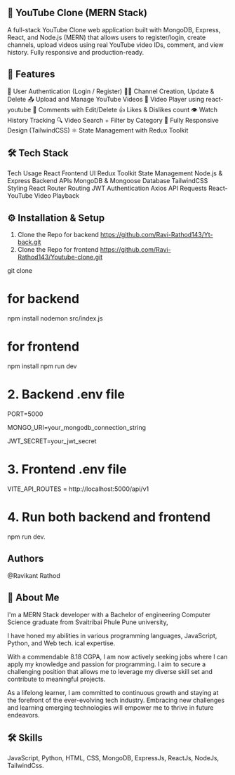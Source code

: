 ## 🎥 YouTube Clone (MERN Stack)
A full-stack YouTube Clone web application built with MongoDB, Express, React, and Node.js (MERN) that allows users to register/login, create channels, upload videos using real YouTube video IDs, comment, and view history. Fully responsive and production-ready.

## 🚀 Features
🔐 User Authentication (Login / Register)
🧑‍💼 Channel Creation, Update & Delete
📤 Upload and Manage YouTube Videos
🎥 Video Player using react-youtube
💬 Comments with Edit/Delete
👍 Likes & Dislikes count
👁️ Watch History Tracking
🔍 Video Search + Filter by Category
📱 Fully Responsive Design (TailwindCSS)
⚛️ State Management with Redux Toolkit



## 🛠️ Tech Stack
Tech	Usage
React	Frontend UI
Redux Toolkit	State Management
Node.js & Express	Backend APIs
MongoDB & Mongoose	Database
TailwindCSS	Styling
React Router	Routing
JWT	Authentication
Axios	API Requests
React-YouTube	Video Playback



## ⚙️ Installation & Setup
1. Clone the Repo for backend  https://github.com/Ravi-Rathod143/Yt-back.git    
2. Clone the Repo for frontend  https://github.com/Ravi-Rathod143/Youtube-clone.git    

git clone 
# for backend
npm install
nodemon src/index.js

# for frontend
npm install
npm run dev

# 2. Backend .env file
PORT=5000

MONGO_URI=your_mongodb_connection_string

JWT_SECRET=your_jwt_secret

# 3. Frontend .env file
VITE_API_ROUTES = http://localhost:5000/api/v1

# 4. Run both backend and frontend
npm run dev.

## Authors
@Ravikant Rathod

## 🚀 About Me
I'm a MERN Stack developer with a Bachelor of engineering Computer Science graduate from Svaitribai Phule Pune university,

I have honed my abilities in various programming languages, JavaScript, Python, and Web tech. ical expertise.

With a commendable 8.18 CGPA, I am now actively seeking  jobs where I can apply my knowledge and passion for programming. I aim to secure a challenging position that allows me to leverage my diverse skill set and contribute to meaningful projects.

As a lifelong learner, I am committed to continuous growth and staying at the forefront of the ever-evolving tech industry. Embracing new challenges and learning emerging technologies will empower me to thrive in future endeavors.

## 🛠 Skills
 JavaScript, Python, HTML, CSS, MongoDB, ExpressJs, ReactJs, NodeJs, TailwindCss.